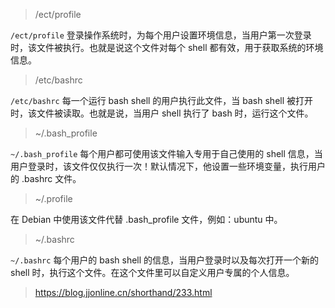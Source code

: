 > /ect/profile

`/ect/profile` 登录操作系统时，为每个用户设置环境信息，当用户第一次登录时，该文件被执行。也就是说这个文件对每个 shell 都有效，用于获取系统的环境信息。

> /etc/bashrc

`/etc/bashrc` 每一个运行 bash shell 的用户执行此文件，当 bash shell 被打开时，该文件被读取。也就是说，当用户 shell 执行了 bash 时，运行这个文件。

> ~/.bash_profile

`~/.bash_profile` 每个用户都可使用该文件输入专用于自己使用的 shell 信息，当用户登录时，该文件仅仅执行一次！默认情况下，他设置一些环境变量，执行用户的 .bashrc 文件。

> ~/.profile

在 Debian 中使用该文件代替 .bash_profile 文件，例如：ubuntu 中。

> ~/.bashrc

`~/.bashrc` 每个用户的 bash shell 的信息，当用户登录时以及每次打开一个新的 shell 时，执行这个文件。在这个文件里可以自定义用户专属的个人信息。


> https://blog.jjonline.cn/shorthand/233.html
